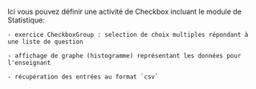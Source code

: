 Ici vous pouvez définir une activité de Checkbox incluant le module de Statistique:

    - exercice CheckboxGroup : selection de choix multiples répondant à une liste de question

    - affichage de graphe (histogramme) représentant les données pour l'enseignant

    - récupération des entrées au format `csv`